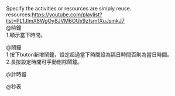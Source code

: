 Specify the activities or resources are  simply reuse.    
resources:https://youtube.com/playlist?list=PL1JImX8WgOy8JVM6OUx9zfsmfXuJsmkJ7   
@時鐘    
1.顯示當下時間。    
    
@鬧鐘    
1.按下buton新增鬧鐘，設定超過當下時間設為隔日時間否則為當日時間。    
2.長按設定時間可手動刪除鬧鐘。   
    
@計時器    
    
@秒表        
